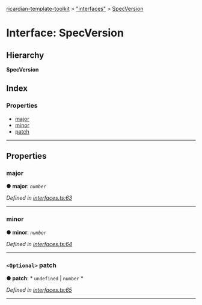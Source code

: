 [ricardian-template-toolkit](../README.md) > ["interfaces"](../modules/_interfaces_.md) > [SpecVersion](../interfaces/_interfaces_.specversion.md)

# Interface: SpecVersion

## Hierarchy

**SpecVersion**

## Index

### Properties

* [major](_interfaces_.specversion.md#major)
* [minor](_interfaces_.specversion.md#minor)
* [patch](_interfaces_.specversion.md#patch)

---

## Properties

<a id="major"></a>

###  major

**● major**: *`number`*

*Defined in [interfaces.ts:63](https://github.com/EOSIO/ricardian-template-toolkit/blob/84a970d/src/interfaces.ts#L63)*

___
<a id="minor"></a>

###  minor

**● minor**: *`number`*

*Defined in [interfaces.ts:64](https://github.com/EOSIO/ricardian-template-toolkit/blob/84a970d/src/interfaces.ts#L64)*

___
<a id="patch"></a>

### `<Optional>` patch

**● patch**: * `undefined` &#124; `number`
*

*Defined in [interfaces.ts:65](https://github.com/EOSIO/ricardian-template-toolkit/blob/84a970d/src/interfaces.ts#L65)*

___

